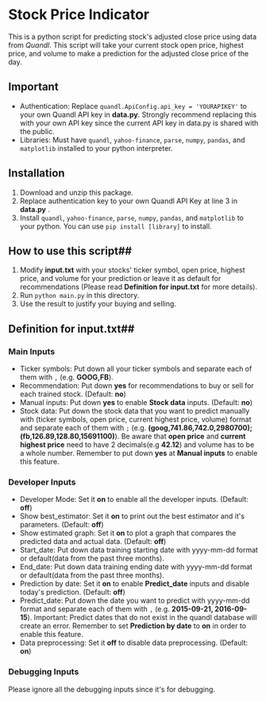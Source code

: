 # Stock Price Indicator

This is a python script for predicting stock's adjusted close price using data from _Quandl_. This script will take your current stock open price, highest price, and volume to make a prediction for the adjusted close price of the day. 

## Important

- Authentication: Replace `quandl.ApiConfig.api_key = 'YOURAPIKEY'` to your own Quandl API key in **data.py**. Strongly recommend replacing this with your own API key since the current API key in data.py is shared with the public.
- Libraries: Must have `quandl`, `yahoo-finance`, `parse`, `numpy`, `pandas`, and `matplotlib` installed to your python interpreter.

## Installation

1. Download and unzip this package. 
2. Replace authentication key to your own Quandl API Key at line 3 in **data.py** .
3. Install `quandl`, `yahoo-finance`, `parse`, `numpy`, `pandas`, and `matplotlib` to your python. You can use `pip install [library]` to install.

## How to use this script##
1. Modify **input.txt** with your stocks' ticker symbol, open price, highest price, and volume for your prediction or leave it as default for recommendations (Please read **Definition for input.txt** for more details).
2. Run `python main.py` in this directory.
3. Use the result to justify your buying and selling.

## Definition for input.txt##
### Main Inputs
- Ticker symbols: Put down all your ticker symbols and separate each of them with `,` (e.g. **GOOG,FB**).
- Recommendation: Put down **yes** for recommendations to buy or sell for each trained stock. (Default: **no**)
- Manual inputs: Put down **yes** to enable **Stock data** inputs. (Default: **no**)
- Stock data: Put down the stock data that you want to predict manually with (ticker symbols, open price, current highest price, volume) format and separate each of them with `;` (e.g. **(goog,741.86,742.0,2980700);(fb,126.89,128.80,15691100)**). Be aware that **open price** and **current highest price** need to have 2 decimals(e.g **42.12**) and volume has to be a whole number. Remember to put down **yes** at **Manual inputs** to enable this feature.

### Developer Inputs
- Developer Mode: Set it **on** to enable all the developer inputs. (Default: **off**)
- Show best_estimator: Set it **on** to print out the best estimator and it's parameters. (Default: **off**)
- Show estimated graph: Set it **on** to plot a graph that compares the predicted data and actual data. (Default: **off**)
- Start_date: Put down data training starting date with yyyy-mm-dd format or default(data from the past three months).
- End_date: Put down data training ending date with yyyy-mm-dd format or default(data from the past three months).
- Prediction by date: Set it **on** to enable **Predict_date** inputs and disable today's prediction. (Default: **off**)
- Predict_date: Put down the date you want to predict with yyyy-mm-dd format and separate each of them with `,` (e.g. **2015-09-21, 2016-09-15**). Important: Predict dates that do not exist in the quandl database will create an error. Remember to set **Prediction by date** to **on** in order to enable this feature.
- Data preprocessing: Set it **off** to disable data preprocessing. (Default: **on**)


### Debugging Inputs
Please ignore all the debugging inputs since it's for debugging.
